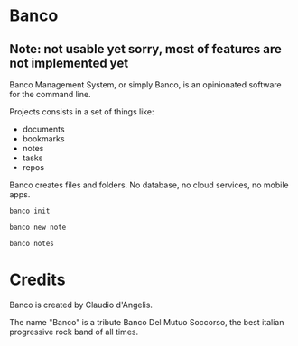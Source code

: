 # Banco

## Note: not usable yet sorry, most of features are not implemented yet

Banco Management System, or simply Banco, is an opinionated software for the command line.

Projects consists in a set of things like:
- documents
- bookmarks
- notes
- tasks
- repos

Banco creates files and folders. No database, no cloud services, no mobile apps. 

```sh
banco init
```


```sh
banco new note
```

```sh
banco notes
```

# Credits

Banco is created by Claudio d'Angelis.

The name "Banco" is a tribute Banco Del Mutuo Soccorso, the best italian progressive rock band of all times.
